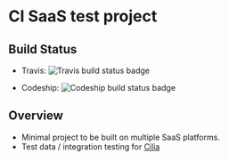 # CI SaaS test project

## Build Status
* Travis: ![Travis build status badge](https://travis-ci.org/bbiskup/ci-saas-test-project.svg?branch=master)

* Codeship: ![Codeship build status badge](https://codeship.com/projects/a945b780-7fc5-0134-bf93-165195a768fc/status?branch=master)

## Overview

- Minimal project to be built on multiple SaaS platforms.
- Test data / integration testing for [Cilia](https://github.com/bbiskup/cilia)